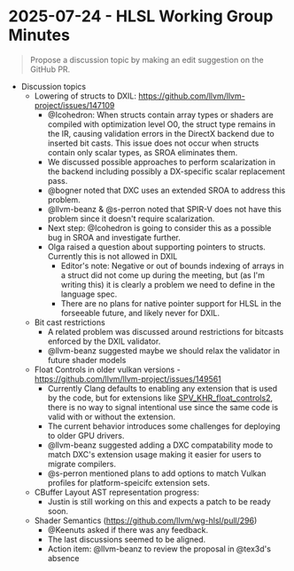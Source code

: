 # 2025-07-24 - HLSL Working Group Minutes

> Propose a discussion topic by making an edit suggestion on the GitHub PR.

* Discussion topics
  * Lowering of structs to DXIL: https://github.com/llvm/llvm-project/issues/147109
    * @Icohedron: When structs contain array types or shaders are compiled with optimization level O0, the struct type remains in the IR, causing validation errors in the DirectX backend due to inserted bit casts. This issue does not occur when structs contain only scalar types, as SROA eliminates them.
    * We discussed possible approaches to perform scalarization in the backend including possibly a DX-specific scalar replacement pass.
    * @bogner noted that DXC uses an extended SROA to address this problem.
    * @llvm-beanz & @s-perron noted that SPIR-V does not have this problem since it doesn't require scalarization.
    * Next step: @Icohedron is going to consider this as a possible bug in SROA and investigate further.
    * Olga raised a question about supporting pointers to structs. Currently this is not allowed in DXIL
      * Editor's note: Negative or out of bounds indexing of arrays in a struct did not come up during the meeting, but (as I'm writing this) it is clearly a problem we need to define in the language spec.
      * There are no plans for native pointer support for HLSL in the forseeable future, and likely never for DXIL.
  * Bit cast restrictions
    * A related problem was discussed around restrictions for bitcasts enforced by the DXIL validator.
    * @llvm-beanz suggested maybe we should relax the validator in future shader models
  * Float Controls in older vulkan versions - https://github.com/llvm/llvm-project/issues/149561
    * Currently Clang defaults to enabling any extension that is used by the code, but for extensions like [SPV_KHR_float_controls2](https://github.khronos.org/SPIRV-Registry/extensions/KHR/SPV_KHR_float_controls2.html), there is no way to signal intentional use since the same code is valid with or without the extension.
    * The current behavior introduces some challenges for deploying to older GPU drivers.
    * @llvm-beanz suggested adding a DXC compatability mode to match DXC's extension usage making it easier for users to migrate compilers.
    * @s-perron mentioned plans to add options to match Vulkan profiles for platform-speicifc extension sets.
  * CBuffer Layout AST representation progress:
    * Justin is still working on this and expects a patch to be ready soon.
  * Shader Semantics (https://github.com/llvm/wg-hlsl/pull/296)
    * @Keenuts asked if there was any feedback.
    * The last discussions seemed to be aligned.
    * Action item: @llvm-beanz to review the proposal in @tex3d's absence